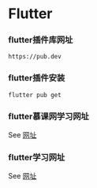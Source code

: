 # Flutter

### flutter插件库网址
```
https://pub.dev
```

### flutter插件安装
```
flutter pub get
```

### flutter慕课网学习网址
See [网址](https://www.devio.org)

### flutter学习网址
See [网址](https://www.kancloud.cn/alex_wsc/flutter_demo/1561651)
